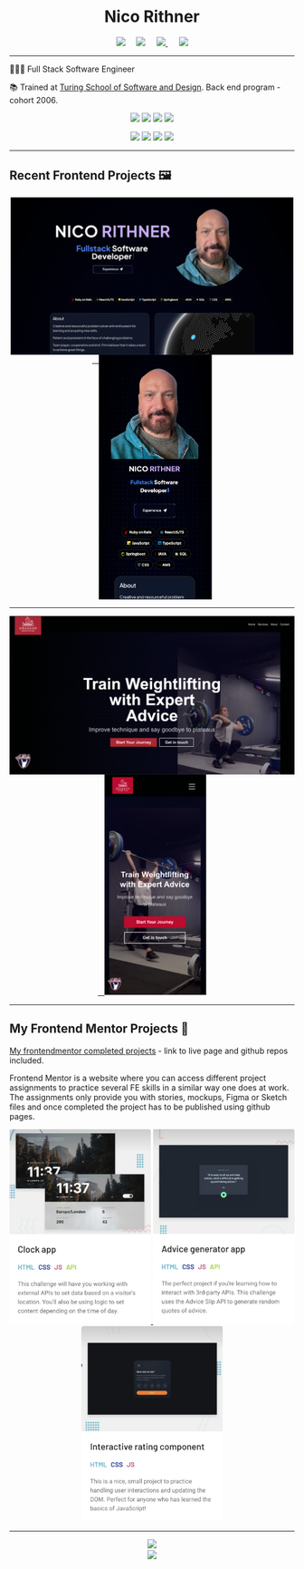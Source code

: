 <div align="center">
  
  # Nico Rithner
  
</div>

<p align="center">
  <a target="_blank"href="https://www.linkedin.com/in/nicorithner/"><img src="https://img.shields.io/badge/linkedin-%230077B5.svg?&style=for-the-badge&logo=linkedin&logoColor=white" /></a>&nbsp;&nbsp;&nbsp;&nbsp;
  <a href="mailto:nicorithner@gmail.com?subject=Message%20From%20my%20Github"><img src="https://img.shields.io/badge/gmail-%23D14836.svg?&style=for-the-badge&logo=gmail&logoColor=white" /></a>&nbsp;&nbsp;&nbsp;&nbsp;
  <a target="_blank" href="https://drive.google.com/file/d/1TciMtrHq-y6eAaXTs34pAj-1VzbgDHE7/view?usp=sharing"> <img src="https://img.shields.io/badge/grab my resume-48494B?style=for-the-badge&logo=googledocs&logoColor=white" /> </a>&nbsp;&nbsp;&nbsp;&nbsp;
   <a target="_blank" href="https://drive.google.com/file/d/1i2ChQaCIomq9OBgizlR9jLSVKKM19v4H/view?usp=drive_link"> <img src="https://img.shields.io/badge/få min CV-001833?style=for-the-badge&logo=googledocs&logoColor=white" /> </a>
</p>

<hr/>

👨🏻‍💻   Full Stack Software Engineer

📚   Trained at [Turing School of Software and Design](https://turing.io/). Back end program - cohort 2006.

<p align="center">
    <img src="https://img.shields.io/badge/JAVA-e6b800?style=for-the-badge&logo=oracle&logoColor=white"/>
  <img src="https://img.shields.io/badge/Spring Boot-339933?style=for-the-badge&logo=spring&logoColor=white" />
    <img src="https://img.shields.io/badge/Ruby-CC342D?style=for-the-badge&logo=ruby&logoColor=white"/>
  <img src="https://img.shields.io/badge/Ruby_on_Rails-CC0000?style=for-the-badge&logo=ruby-on-rails&logoColor=white" />

 
</p>

<div align="center">
   <img src="https://img.shields.io/badge/JavaScript-323330?style=for-the-badge&logo=javascript&logoColor=F7DF1E"/>
  <img src="https://img.shields.io/badge/TypeScript-3C6D90?style=for-the-badge&logo=typeScript&logoColor=white" />
   <img src="https://img.shields.io/badge/React-20232A?style=for-the-badge&logo=react&logoColor=61DAFB" />
   <img src="https://img.shields.io/badge/CSS-3C6D90?style=for-the-badge&logo=css3&logoColor=white" />

</div>

<hr/>

  ## Recent Frontend Projects 🖼️
  

<div align="center">
  <a href="https://www.nicorithner.com">
    <img src="nico-site.png" width="500" align="top" />
    &nbsp;&nbsp;
    <img src="nico-site-mobile.png" width="200" align="top" />
  </a>
</div>

<hr/>

<div align="center">
  <a href="https://www.drakkarweightlifting.com">
    <img src="drakkar-site.png" width="700" align="top"/>
    &nbsp;&nbsp;
    <img src="drakkar-site-mobile.png" width="180"/>
  </a>
</div>


<hr/>

  ## My Frontend Mentor Projects 🎨
  
  [My frontendmentor completed projects](https://www.frontendmentor.io/profile/nicorithner) - link to live page and github repos included.
  
  Frontend Mentor is a website where you can access different project assignments to practice several FE skills in a similar way one does at work.
The assignments only provide you with stories, mockups, Figma or Sketch files and once completed the project has to be published using github pages.

<div align="center">
  <a href="https://www.frontendmentor.io/profile/nicorithner">
    <img src="clock_app.png" width="250"/>
    <img src="advice_generator.png" width="250"/>
    <img src="rating_app.png" width="250"/>
  </a>
</div>

<hr/>

<div align="center">
<img src="https://wakatime.com/share/@d4ca273f-8825-4655-a345-095295882ab1/c6c42265-d773-4f32-aa8c-ae9dc660cf8a.svg" width="450"/>
 <!-- 
  <img src="https://wakatime.com/share/@d4ca273f-8825-4655-a345-095295882ab1/83739375-1dc2-40db-8b16-69423ef8dc53.svg" width="450"/>
  <img src="https://wakatime.com/share/@d4ca273f-8825-4655-a345-095295882ab1/aa9e1aa2-3110-4341-a359-1539c18803ec.svg" width="450"/>
 -->
</div>


<div align="center">
   <a href="https://github.com/nicorithner/github-readme-stats">
      <img src="https://github-readme-stats.vercel.app/api?username=nicorithner&show_icons=true&theme=react&&hide_border=true" width="450"/>
   </a>
</div>

<!--
**nicorithner/nicorithner** is a ✨ _special_ ✨ repository because its `README.md` (this file) appears on your GitHub profile.
